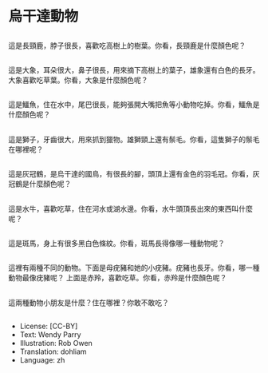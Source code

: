# 烏干達動物

##
這是長頸鹿，脖子很長，喜歡吃高樹上的樹葉。你看，長頸鹿是什麼顏色呢？

##
這是大象，耳朵很大，鼻子很長，用來摘下高樹上的葉子，雄象還有白色的長牙。大象喜歡吃草葉。你看，大象是什麼顏色呢？

##
這是鱷魚，住在水中，尾巴很長，能夠張開大嘴把魚等小動物吃掉。你看，鱷魚是什麼顏色呢？

##
這是獅子，牙齒很大，用來抓到獵物。雄獅頸上還有鬃毛。你看，這隻獅子的鬃毛在哪裡呢？

##
這是灰冠鶴，是烏干達的國鳥，有很長的腳，頭頂上還有金色的羽毛冠。你看，灰冠鶴是什麼顏色呢？

##
這是水牛，喜歡吃草，住在河水或湖水邊。你看，水牛頭頂長出來的東西叫什麼呢？

##
這是斑馬，身上有很多黑白色條紋。你看，斑馬長得像哪一種動物呢？

##
這裡有兩種不同的動物。下面是母疣豬和她的小疣豬。疣豬也長牙。你看，哪一種動物最像疣豬呢？
上面是赤羚，喜歡吃草。你看，赤羚是什麼顏色呢？

##
這兩種動物小朋友是什麼？住在哪裡？你敢不敢吃？

##
* License: [CC-BY]
* Text: Wendy Parry
* Illustration: Rob Owen
* Translation: dohliam
* Language: zh

